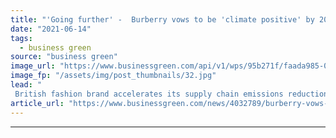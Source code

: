 ```yaml
---
title: "'Going further' -  Burberry vows to be 'climate positive' by 2040"
date: "2021-06-14"
tags: 
  - business green
source: "business green"
image_url: "https://www.businessgreen.com/api/v1/wps/95b271f/faada985-0359-452b-9e4f-63586e2acf98/6/burberry-regent-street-2017-185x114.jpg"
image_fp: "/assets/img/post_thumbnails/32.jpg"
lead: "
 British fashion brand accelerates its supply chain emissions reduction targets as it pledges to invest in climate solutions outside of its value chain ..."
article_url: "https://www.businessgreen.com/news/4032789/burberry-vows-climate-positive-2040"
---
```


---
